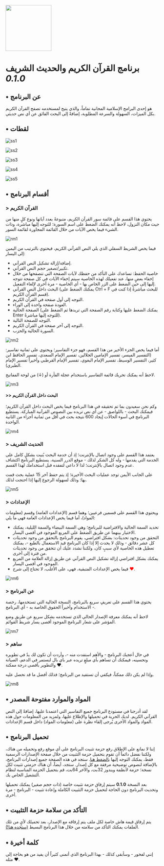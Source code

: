 <img src="ico.png" width="150">

# برنامج القرآن الكريم والحديث الشريف _0.1.0_

## • عن البرنامج

هو إحدى البرامج الإسلامية المجانية تماماً، والذي يتيح لمستخدمه تصفح القرآن الكريم بكل الميزات، السهولة والسرعة المطلوبة، إضافةً إلى البحث الفائق عن أي نص حديثي.

## • لقطات
![ss1](Screenshots/1.jpg)

![ss2](Screenshots/2.jpg)

![ss3](Screenshots/3.jpg)

![ss4](Screenshots/4.jpg)

![ss5](Screenshots/5.jpg)

## • أقسام البرنامج
### > القرآن الكريم
يحتوي هذا القسم على قائمة سور القرآن الكريم، متبوعةً بعدد آياتها ونوع كلٍ منها من حيث مكان النزول، لاحظ أنه يمكنك الضغط على اسم السورة؛ للتوجه إليها مباشرة، وذات الشيء فيما يخص الآيات من خلال القائمة المجاورة لقائمة السور.

![rm1](Screenshots/forReadme/1.jpg)

فيما يخص الشريط السفلي الذي يلي النص القرآني الكريم، فيحتوي بالترتيب من اليمين إلى اليسار:
- إضافة/إزالة تشكيل النص القرآني.
- تكبير/تصغير حجم النص القرآني.
- خاصية الحفظ: تساعدك على التأكد من حفظك لآيات الصفحة التي تتصفحها من خلال إخفاء بعضٍ منها، عند تفعيلك لهذه الخاصية سيتم إخفاء الآيات في كل صفحة تتوجه إليها إلى حين الضغط على الزر الخاص بها - أي الخاصية - مرة أخرى لإلغاء التفعيل.
- البحث داخل النص القرآني (يمكنك الضغط على Ctrl + F للبحث مباشرةً إذا كنت في قسم القرآن الكريم).
- التوجه إلى أول صفحة في القرآن الكريم.
- العودة صفحة واحدة إلى الوراء.
- الصفحة الحالية (يمكنك الضغط عليها وكتابة رقم الصفحة التي تريدها ثم الضغط على Enter للتوجه إليها مباشرةً).
- التوجه للصفحة التالية.
- التوجه إلى آخر صفحة في القرآن الكريم.
- السورة الحالية والحزب.

![rm2](Screenshots/forReadme/2.jpg)

أما فيما يخص الجزء الأخير من هذا القسم، فهو جزء التفاسير؛ ويحتوي على ثمانية تفاسير: (التفسير الميسر، تفسير الإمامين الجلالين، تفسير الإمام السعدي، تفسير الحافظ ابن كثير، التفسير الوسيط، تفسير الإمام البغوي، تفسير الإمام القرطبي وأخيراً تفسير الإمام الطبري).

لاحظ أنه يمكنك تحريك قائمة التفاسير باستخدام عجلة الفأرة أو (↓) من لوحة المفاتيح.

![rm3](Screenshots/forReadme/3.jpg)

#### >> البحث داخل القرآن الكريم
وكم نحن سعيدون بما تم تحقيقه في هذا البرنامج فيما يخص البحث داخل القرآن الكريم؛ فيمكنك البحث - باللواصق - عن أي نص تريده بين النصوص القرآنية المباركة. يستطيع البرنامج في أسوء الحالات إيجاد 600 نتيجة بحث في أقل من ثمانية أجزاء من الثانية الواحدة.

![rm4](Screenshots/forReadme/4.gif)


### > الحديث الشريف
يعتمد هذا القسم على وجود اتصال بالإنترنت؛ إذ أن خدمة البحث بُنيت بشكلٍ كامل على الخدمة التي يقدمها - وله كل الشكر لذلك - موقع الدرر السنية، يستطيع البرنامج اكتشاف عدم وجود اتصال بالإنترنت؛ لذا لا داعي لتفقده قبل استخدامك لهذا القسم.

على الجانب الأيمن توجد عمليات البحث الأخيرة؛ إذ يتم حفظ آخر 15 عملية بحث قمت بها؛ وذلك لسهولة الرجوع إليها إذا احتجت لذلك.

![rm5](Screenshots/forReadme/5.gif)

### > الإعدادات
ويحتوي هذا القسم على قسمين فرعيين؛ وهما قسم (الإعدادات العامة) وقسم (معلومات المواد)، أما فيما يخص الإعدادات العامة فهي ما يلي:
- تحديد السمة الحالية والافتراضية للبرنامج؛ وهي السمة البيضاء والسمة الليلية، يمكنك الاختيار بينهما عن طريق الضغط على المربع الموجود في أقصى اليسار.
- التحقق من وجود تحديثات: بشكل افتراضي، يقوم البرنامج بالتحقق من وجود تحديثات كل عشر دقائق - وذلك لا يحدث إلا إذا كان البرنامج قيد الاستعمال بالطبع -، يمكنك تعطيل هذه الخاصية لأي سببٍ كان، ولكننا نشدد عليك أن تتحقق من وجود تحديثات من فترة إلى أخرى.
- يمكنك بشكل افتراضي إزالة تشكيل النص القرآني عن طريق إزالة العلامة من المربع الموجود في أقصى اليسار.
- فيما يخص الإعدادات المتبقية، فهي، على الأغلب، لا تحتاج إلى شرح <span style="color:red">❤</span>.

![rm6](Screenshots/forReadme/6.jpg)

### > عن البرنامج
يحتوي هذا القسم على تعريفٍ سريع بالبرنامج، النسخة الحالية التي تستخدمها، رخصة الاستخدام وأخيراً الحقوق الخاصة به - أي البرنامج -.

لاحظ أنه يمكنك معرفة الإصدار الحالي الذي تستخدمه بشكل سريع عن طريق وضع المؤشر على شعار البرنامج الموجود أقصى يسار شريط القوائم.

![rm7](Screenshots/forReadme/7.jpg)

### > ساهم
في حال أعجبك البرنامج - والأهم استفدت منه -، وأردت أن تكون لك يدٌ في تطويره وتحسينه، فيمكنك أن تساهم بأي مبلغٍ تريده عبر باي بال لنستمر في الدعم، الصيانة والتطوير بأقصى درجة ممكنة ❤.

وإذا لم يكن ذلك ممكناً، فيكفي أن تستفيد من البرنامج؛ فذلك أفضل ما قد نحصل عليه.

![rm8](Screenshots/forReadme/8.jpg)

## • المواد والموارد مفتوحة المصدر
لقد أدرجنا في مستودع البرنامج جميع التفاسير التي اعتمدنا عليها، إضافةً إلى النص القرآني الكريم. لديك الحرية في تحميلها والإطلاع عليها، ولمزيد من المعلومات حول هذه المواد والمواد الأخرى يُرجى إلقاء نظرة على (معلومات المواد) داخل قسم الإعدادات.

## • تحميل البرنامج
إننا لا نمانع على الإطلاق رفع حزمة تثبيت البرنامج على أي موقع رفع وتحميله من هناك، ولكننا نفضل دائماً أن تقوم بتحميل حزمة التثبيت من خلال صفحة الإصدارات الرسمية فقط، يمكنك التوجه إليها [بالضغط هنا](https://github.com/mhmdkrmabd/quran-and-hadith/releases). ستجد في هذه الصفحة جميع إصدارات البرنامج، بالإضافة لنصوص توضيحية مرفقة مع كل إصدار. ستجد، أيضاً، أن هناك حزمتي تثبيت لكل نسخة؛ حزمة لأنظمة ويندوز 32بت، والآخر 64بت، قم بتحميل الحزمة المناسبة لنظام التشغيل الخاص بك.

بعد النسخة <b>0.1.0</b> سيتم إرفاق حزمة تثبيت خاصة (ذات حجم صغير) يمكنك تحميلها وتحديث البرنامج دون الحاجة لتحميل حزمة التثبيت الكاملة وإعادة تثبيت - البرنامج - مرة أخرى.

## • التأكد من سلامة حزمة التثبيت
يتم إرفاق قيمة هاش خاصة لكل ملف يتم إرفاقه مع الإصدار، بعد تحميلك لأيٍ من تلك الملفات يمكنك التأكد من سلامته من خلال هذا البرنامج البسيط [(ستجده هنا!)](https://github.com/mhmdkrmabd/md5-app).

## • كلمة أخيرة
إنني لفخور - وسأبقى كذلك - بهذا البرنامج الذي أتمنى كثيراً أن يفيد من هو بحاجة إلى مثله ❤.

